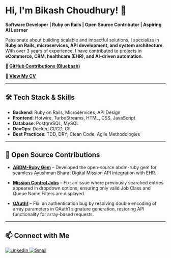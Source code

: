 <p align="center"> <h1> Hi, I'm Bikash Choudhury! 👋 </h1></p>

**Software Developer | Ruby on Rails | Open Source Contributor | Aspiring AI Learner**

Passionate about building scalable and impactful solutions, I specialize in **Ruby on Rails, microservices, API development, and system architecture**. With over 3 years of experience, I have contributed to projects in **eCommerce, CRM, healthcare (EHR), and AI-driven automation**.

**🔗 [GitHub Contributions (Bluebash)](https://github.com/Bikash-bluebash)**

**📄 [View My CV](https://www.canva.com/design/DAGhsYPeTEw/g5oox7uHO5xvoVvql7eTrQ/view?utm_content=DAGhsYPeTEw&utm_campaign=designshare&utm_medium=link2&utm_source=uniquelinks&utlId=hf50df144d5)**

---

## 🛠 Tech Stack & Skills
- **Backend**: Ruby on Rails, Microservices, API Design
- **Frontend**: Hotwire, TurboStreams, HTML, CSS, JavaScript
- **Database**: PostgreSQL, MySQL
- **DevOps**: Docker, CI/CD, Git
- **Best Practices**: TDD, DRY, Clean Code, Agile Methodologies

---

## 🌟 Open Source Contributions
- **[ABDM-Ruby Gem](https://github.com/BlueBash/abdm-ruby)** – Developed the open-source abdm-ruby gem for seamless Ayushman Bharat Digital Mission API integration with EHR.

- **[Mission Control Jobs](https://github.com/rails/mission_control-jobs/pull/240)** – Fix: an issue where previously searched entries appeared in dropdown options, ensuring only valid Job Class and Queue Name Filters are displayed.

- **[OAuth1](https://github.com/lunks/oauth1/pull/13)** – Fix: an authentication bug by resolving double encoding of array parameters in OAuth1 signature generation, restoring API functionality for array-based requests.

---

## 📫 Connect with Me

<p align="start">
  <a href="https://www.linkedin.com/in/bikash22/">
    <img src="https://skillicons.dev/icons?i=linkedin&theme=light" alt="LinkedIn" />
  </a>
  <a href="mailto:biwork97@gmail.com">
    <img src="https://skillicons.dev/icons?i=gmail&theme=light" alt="Gmail" />
  </a>
</p>


